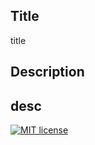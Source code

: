 
## Title 
title
## Description 
desc
----
[![MIT license](https://img.shields.io/badge/License-MIT-blue.svg)](https://lbesson.mit-license.org/)


